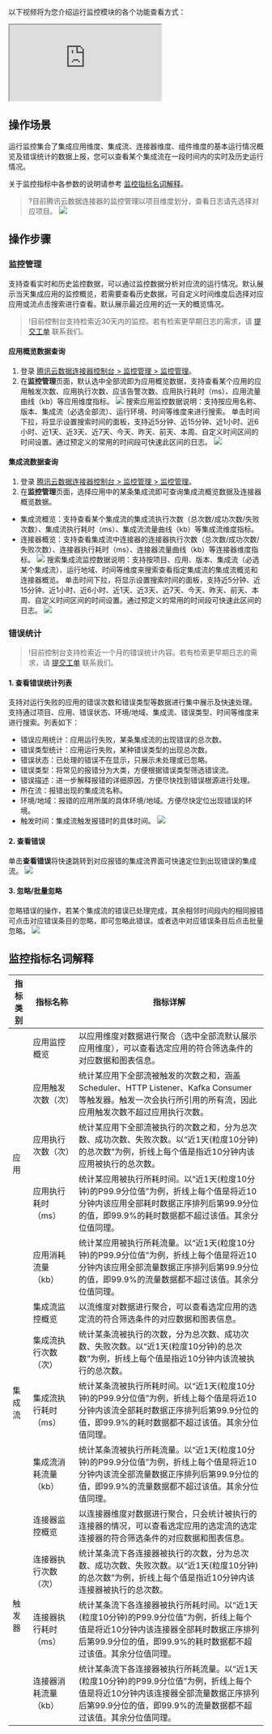 以下视频将为您介绍运行监控模块的各个功能查看方式：
<div class="doc-video-mod"><iframe src="https://cloud.tencent.com/edu/learning/quick-play/3575-61929?source=gw.doc.media&withPoster=1&notip=1"></iframe></div>


## 操作场景
运行监控集合了集成应用维度、集成流、连接器维度、组件维度的基本运行情况概览及错误统计的数据上报，您可以查看某个集成流在一段时间内的实时及历史运行情况。

关于监控指标中各参数的说明请参考 [监控指标名词解释](#vocabulary)。
>?目前腾讯云数据连接器的监控管理以项目维度划分，查看日志请先选择对应项目。
>![](https://qcloudimg.tencent-cloud.cn/raw/38450d22eb2c95efa3015e28c750f55d.png)
## 操作步骤

### 监控管理
支持查看实时和历史监控数据，可以通过监控数据分析对应流的运行情况。默认展示当天集成应用的监控概览，若需要查看历史数据，可自定义时间维度后选择对应应用或流点击搜索进行查看。默认展示最近应用的近一天的概览情况。

>!目前控制台支持检索近30天内的监控。若有检索更早期日志的需求，请 [提交工单](https://console.cloud.tencent.com/workorder/category) 联系我们。

#### 应用概览数据查询
1. 登录 [腾讯云数据连接器控制台 > 监控管理 > 监控管理](https://console.cloud.tencent.com/ipaas)。
2. 在**监控管理**页面，默认选中全部流即为应用概览数据，支持查看某个应用的应用触发次数、应用执行次数、应该告警次数、应用执行耗时（ms）、应用流量曲线（kb）等应用维度指标。
![](https://qcloudimg.tencent-cloud.cn/raw/3610ef06005bd249e053196a325af539.png)
搜索应用监控数据说明：支持按应用名称、版本、集成流（必选全部流）、运行环境、时间等维度来进行搜索。
单击时间下拉，将显示设置搜索时间的面板，支持近5分钟、近15分钟、近1小时、近6小时、近1天、近3天、近7天、今天、昨天、前天、本周、自定义时间区间的时间设置。通过预定义的常用的时间段可快速此区间的日志。
![](https://qcloudimg.tencent-cloud.cn/raw/b93c235e31f6c0d04d287eeaf31ef6d8.png)

#### 集成流数据查询
1. 登录 [腾讯云数据连接器控制台 > 监控管理 > 监控管理](https://console.cloud.tencent.com/ipaas)。
2. 在**监控管理**页面，选择应用中的某条集成流即可查询集成流概览数据及连接器概览数据。
 - 集成流概览：支持查看某个集成流的集成流执行次数（总次数/成功次数/失败次数）、集成流执行耗时（ms）、集成流流量曲线（kb）等集成流维度指标。
 - 连接器概览：支持查看集成流中连接器的连接器执行次数（总次数/成功次数/失败次数）、连接器执行耗时（ms）、连接器流量曲线（kb）等连接器维度指标。
![](https://qcloudimg.tencent-cloud.cn/raw/72b0836306d6ca4c1da611c5d8715946.png)
搜索集成流监控数据说明：支持按项目、应用、版本、集成流（必选某个集成流）、运行地域、时间等维度来搜索查看指定集成流的集成流概览和连接器概览。
单击时间下拉，将显示设置搜索时间的面板，支持近5分钟、近15分钟、近1小时、近6小时、近1天、近3天、近7天、今天、昨天、前天、本周、自定义时间区间的时间设置。通过预定义的常用的时间段可快速此区间的日志。
![](https://qcloudimg.tencent-cloud.cn/raw/d5d1bd83c1ad177ab0a53c6cf9dc01bc.png)



### 错误统计
>!目前控制台支持检索近一个月的错误统计内容。若有检索更早期日志的需求，请 [提交工单](https://console.cloud.tencent.com/workorder/category) 联系我们。
>
#### 1. 查看错误统计列表
支持对运行失败的应用的错误次数和错误类型等数据进行集中展示及快速处理。
支持通过项目、应用、错误状态、环境/地域、集成流、错误类型、时间等维度来进行搜索。列表如下：
- 错误应用统计：应用运行失败，某条集成流的出现错误的总次数。 
- 错误类型统计：应用运行失败，某种错误类型的出现总次数。
- 错误状态：已处理的错误不在显示，只展示未处理或已忽略。
- 错误类型：将常见的报错分为大类，方便根据错误类型筛选错误流。
- 错误描述：进一步解释报错的详细原因，方便尽快找到错误根源进行处理。
- 所在流：报错出现的集成流名称。
- 环境/地域：报错的应用所属的具体环境/地域。方便尽快定位出现错误的环境。
- 触发时间：集成流触发报错时的具体时间。
![](https://qcloudimg.tencent-cloud.cn/raw/065fa9846a28700192d6d1ca194915a7.png)

#### 2. 查看错误
单击**查看错误**将快速跳转到对应报错的集成流界面可快速定位到出现错误的集成流。
![](https://qcloudimg.tencent-cloud.cn/raw/783224032472b8135850e02395b72b4f.png)

#### 3. 忽略/批量忽略
忽略错误的操作，若某个集成流的错误已处理完成，其余相邻时间段内的相同报错可点击对应错误条目的忽略，即可忽略此错误。或者选中对应错误条目后点击批量忽略。
![](https://qcloudimg.tencent-cloud.cn/raw/4162ba28d4d1a9e204ffa25c80ffe1ce.png)


[](id:vocabulary)
## 监控指标名词解释
<table>
<thead>
<tr>
<th>指标类别</th>
<th>指标名称</th>
<th>指标详解</th>
</tr>
</thead>
<tbody><tr>
<td rowspan="5">应用</td>
<td>应用监控概览</td>
<td>以应用维度对数据进行聚合（选中全部流默认展示应用维度），可以查看选定应用的符合筛选条件的对应数据和图表信息。</td>
</tr>
<tr>
<td>应用触发次数（次）</td>
<td>统计某应用下全部流被触发的次数之和，涵盖Scheduler、HTTP Listener、Kafka Consumer等触发器。触发一次会执行所引用的所有流，因此应用触发次数不超过应用执行次数。				</td>
</tr>
<tr>
<td>应用执行次数（次）</td>
<td>统计某应用下全部流被执行的次数之和，分为总次数、成功次数、失败次数。以“近1天(粒度10分钟)的总次数”为例，折线上每个值是指近10分钟内该应用被执行的总次数。				</td>
</tr>
<tr>
<td>应用执行耗时（ms）</td>
<td>统计某应用被执行所耗时间。以“近1天(粒度10分钟)的P99.9分位值”为例，折线上每个值是将近10分钟内该应用全部耗时数据正序排列后第99.9分位的值，即99.9%的耗时数据都不超过该值。其余分位值同理。				</td>
</tr>
<tr>
<td>应用消耗流量（kb）</td>
<td>统计某应用被执行所耗流量。以“近1天(粒度10分钟)的P99.9分位值”为例，折线上每个值是将近10分钟内该应用全部流量数据正序排列后第99.9分位的值，即99.9%的流量数据都不超过该值。其余分位值同理。	</td>
</tr>

<td rowspan="4">集成流</td>
<td>集成流监控概览</td>
<td>以流维度对数据进行聚合，可以查看选定应用的选定流的符合筛选条件的对应数据和图表信息。</td>
</tr>
<tr>
<td>集成流执行次数（次）</td>
<td>统计某条流被执行的次数，分为总次数、成功次数、失败次数。以“近1天(粒度10分钟)的总次数”为例，折线上每个值是指近10分钟内该流被执行的总次数。				</td>
</tr>
<tr>
<td>集成流执行耗时（ms）</td>
<td>统计某条流被执行所耗时间。以“近1天(粒度10分钟)的P99.9分位值”为例，折线上每个值是将近10分钟内该流全部耗时数据正序排列后第99.9分位的值，即99.9%的耗时数据都不超过该值。其余分位值同理。				</td>
</tr>
<tr>
<td>集成流消耗流量（kb）</td>
<td>统计某条流被执行所耗流量。以“近1天(粒度10分钟)的P99.9分位值”为例，折线上每个值是将近10分钟内该流全部流量数据正序排列后第99.9分位的值，即99.9%的流量数据都不超过该值。其余分位值同理。				</td>
</tr>

<tr>
<td rowspan="4">触发器</td>
<td>连接器监控概览</td>
<td>以连接器维度对数据进行聚合，只会统计被执行的连接器的情况，可以查看选定应用的选定流的选定连接器的符合筛选条件的对应数据和图表信息。</td>
</tr>
<tr>
<td>连接器执行次数（次）</td>
<td>统计某条流下各连接器被执行的次数，分为总次数、成功次数、失败次数。以“近1天(粒度10分钟)的总次数”为例，折线上每个值是指近10分钟内该连接器被执行的总次数。				</td>
</tr>
<tr>
<td>连接器执行耗时（ms）</td>
<td>统计某条流下各连接器被执行所耗时间。以“近1天(粒度10分钟)的P99.9分位值”为例，折线上每个值是将近10分钟内该连接器全部耗时数据正序排列后第99.9分位的值，即99.9%的耗时数据都不超过该值。其余分位值同理。				</td>
</tr>
<tr>
<td>连接器消耗流量（kb）</td>
<td>统计某条流下各连接器被执行所耗流量。以“近1天(粒度10分钟)的P99.9分位值”为例，折线上每个值是将近10分钟内该连接器全部流量数据正序排列后第99.9分位的值，即99.9%的流量数据都不超过该值。其余分位值同理。				</td>
</tr>

</tbody></table>

